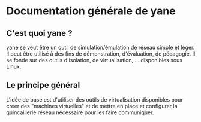 # Documentation générale de yane

## C'est quoi yane ?

yane se veut être un outil de simulation/émulation de réseau simple et
léger. Il peut être utilisé à des fins de démonstration, d'évaluation,
de pédagogie. Il se fonde sur des outils d'isolation, de
virtualisation, ... disponibles sous Linux.

## Le principe général

L'idée de base est d'utiliser des outils de virtualisation disponibles
pour créer des "machines virtuelles" et de mettre en place et
configurer la quincaillerie réseau nécessaire pour les faire
communiquer.



